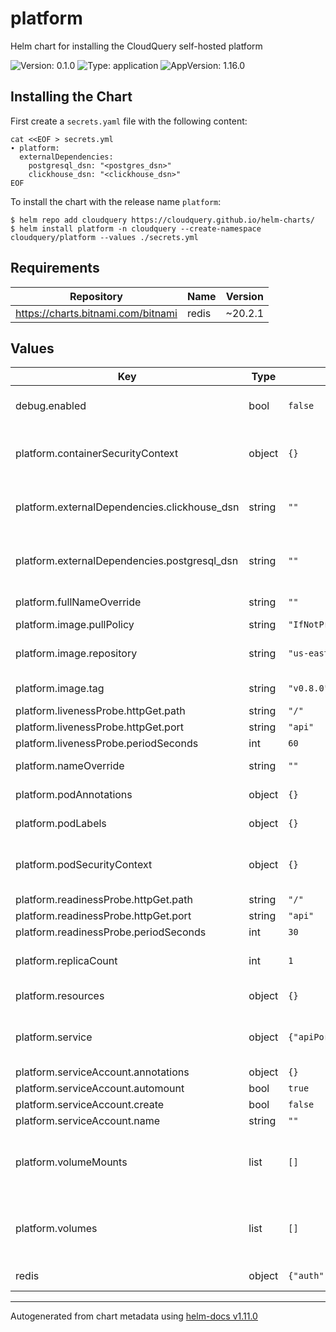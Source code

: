 # platform

Helm chart for installing the CloudQuery self-hosted platform

![Version: 0.1.0](https://img.shields.io/badge/Version-0.1.0-informational?style=flat-square) ![Type: application](https://img.shields.io/badge/Type-application-informational?style=flat-square) ![AppVersion: 1.16.0](https://img.shields.io/badge/AppVersion-1.16.0-informational?style=flat-square)

## Installing the Chart

First create a `secrets.yaml` file with the following content:

```console
cat <<EOF > secrets.yml
∙ platform:
  externalDependencies:
    postgresql_dsn: "<postgres_dsn>"
    clickhouse_dsn: "<clickhouse_dsn>"
EOF
```

To install the chart with the release name `platform`:

```console
$ helm repo add cloudquery https://cloudquery.github.io/helm-charts/
$ helm install platform -n cloudquery --create-namespace cloudquery/platform --values ./secrets.yml
```

## Requirements

| Repository | Name | Version |
|------------|------|---------|
| https://charts.bitnami.com/bitnami | redis | ~20.2.1 |

## Values

| Key | Type | Default | Description |
|-----|------|---------|-------------|
| debug.enabled | bool | `false` | Optional. Enable debug mode. |
| platform.containerSecurityContext | object | `{}` | Specify the container-level security context |
| platform.externalDependencies.clickhouse_dsn | string | `""` | Required: The DSN for the ClickHouse database |
| platform.externalDependencies.postgresql_dsn | string | `""` | Required: The DSN for the Postgres database |
| platform.fullNameOverride | string | `""` | Override the full name |
| platform.image.pullPolicy | string | `"IfNotPresent"` |  |
| platform.image.repository | string | `"us-east1-docker.pkg.dev/cq-cloud-prod/platform/full"` | The image repository to pull from |
| platform.image.tag | string | `"v0.8.0"` | The image version to pull |
| platform.livenessProbe.httpGet.path | string | `"/"` |  |
| platform.livenessProbe.httpGet.port | string | `"api"` |  |
| platform.livenessProbe.periodSeconds | int | `60` |  |
| platform.nameOverride | string | `""` | Override the default name |
| platform.podAnnotations | object | `{}` | Addition pod annotations |
| platform.podLabels | object | `{}` | Addition pod labels |
| platform.podSecurityContext | object | `{}` | Specify the pod-level security context |
| platform.readinessProbe.httpGet.path | string | `"/"` |  |
| platform.readinessProbe.httpGet.port | string | `"api"` |  |
| platform.readinessProbe.periodSeconds | int | `30` |  |
| platform.replicaCount | int | `1` | The number of replicas to deploy |
| platform.resources | object | `{}` | Deployment resources |
| platform.service | object | `{"apiPort":4444,"apiType":"ClusterIP","storagePort":4445,"storageType":"ClusterIP","uiPort":3000,"uiType":"ClusterIP"}` | Specify the ports the container exposes |
| platform.serviceAccount.annotations | object | `{}` |  |
| platform.serviceAccount.automount | bool | `true` |  |
| platform.serviceAccount.create | bool | `false` |  |
| platform.serviceAccount.name | string | `""` |  |
| platform.volumeMounts | list | `[]` | Additional volumeMounts on the output Deployment definition. |
| platform.volumes | list | `[]` | Additional volumes on the output Deployment definition. |
| redis | object | `{"auth":{"enabled":false},"enabled":true}` | Redis configuration |

----------------------------------------------
Autogenerated from chart metadata using [helm-docs v1.11.0](https://github.com/norwoodj/helm-docs/releases/v1.11.0)

